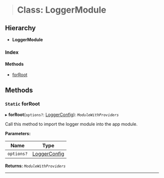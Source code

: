 > # Class: LoggerModule

## Hierarchy

* **LoggerModule**

### Index

#### Methods

* [forRoot](_logger_module_.loggermodule.md#static-forroot)

## Methods

### `Static` forRoot

▸ **forRoot**(`options?`: [LoggerConfig](../interfaces/_logger_types_.loggerconfig.md)): *`ModuleWithProviders`*

Call this method to import the logger module into the app module.

**Parameters:**

Name | Type |
------ | ------ |
`options?` | [LoggerConfig](../interfaces/_logger_types_.loggerconfig.md) |

**Returns:** *`ModuleWithProviders`*

___